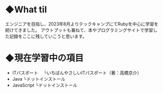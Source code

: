# ◆What til
エンジニアを目指し、2023年8月よりテックキャンプにてRubyを中心に学習を続けてきました。
アウトプットも兼ねて、本やプログラミングサイトで学習した記録をここに残していこうと思います。

# ◆現在学習中の項目
* ITパスポート
　└いちばんやさしいITパスポート（著：高橋京介）
* Java
  └ドットインストール
* JavaScript
  └ドットインストール
